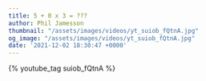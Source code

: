 ```yaml
---
title: 5 + 0 x 3 = ???
author: Phil Jamesson
thumbnail: "/assets/images/videos/yt_suiob_fQtnA.jpg"
og_image: "/assets/images/videos/yt_suiob_fQtnA.jpg"
date: '2021-12-02 18:30:47 +0000'
---
```


{% youtube_tag suiob_fQtnA %}
